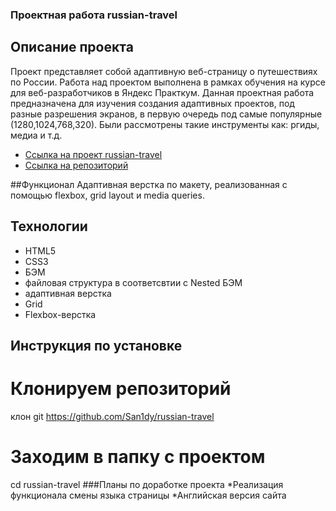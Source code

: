 ### Проектная работа russian-travel

## Описание проекта
Проект представляет собой адаптивную веб-страницу о путешествиях по России. Работа над проектом выполнена в рамках обучения на курсе для веб-разработчиков в Яндекс Практкум. Данная проектная работа предназначена для изучения создания адаптивных проектов, под разные разрешения экранов, в первую очередь под самые популярные (1280,1024,768,320). Были рассмотрены такие инструменты как: ргиды, медиа и т.д.

* [Ссылка на проект russian-travel](https://san1dy.github.io/russian-travel/)
* [Ссылка на репозиторий](https://github.com/San1dy/russian-travel.git)

##Функционал 
Адаптивная верстка по макету, реализованная с помощью flexbox, grid layout и media queries.

## Технологии
* HTML5
* CSS3
* БЭМ
* файловая структура в соответсвтии с Nested БЭМ
* адаптивная верстка
* Grid
* Flexbox-верстка

## Инструкция по установке
# Клонируем репозиторий
клон git https://github.com/San1dy/russian-travel
# Заходим в папку с проектом
cd russian-travel
###Планы по доработке проекта
*Реализация функционала смены языка страницы
*Английская версия сайта
